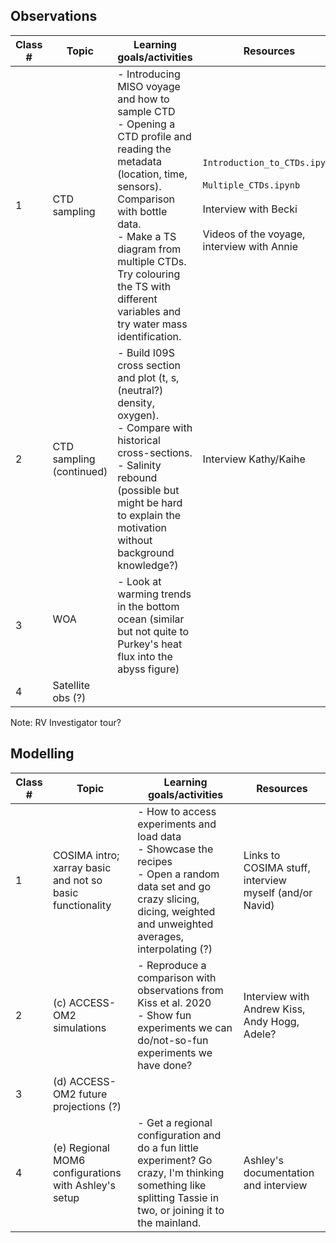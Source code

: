 ## Observations

| Class # | Topic                    | Learning goals/activities                                                                                                                                                                                                                                                               | Resources                                                                                        |
| ------- | ------------------------ | --------------------------------------------------------------------------------------------------------------------------------------------------------------------------------------------------------------------------------------------------------------------------------------- | ------------------------------------------------------------------------------------------------ |
| 1       | CTD sampling             | - Introducing MISO voyage and how to sample CTD<br>- Opening a CTD profile and reading the metadata (location, time, sensors). Comparison with bottle data.<br>- Make a TS diagram from multiple CTDs. Try colouring the TS with different variables and try water mass identification. | `Introduction_to_CTDs.ipynb`<br><br>`Multiple_CTDs.ipynb`<br><br>Interview with Becki<br><br>Videos of the voyage, interview with Annie |
| 2       | CTD sampling (continued) | - Build I09S cross section and plot (t, s, (neutral?) density, oxygen).<br>- Compare with historical cross-sections.<br>- Salinity rebound (possible but might be hard to explain the motivation without background knowledge?)                                                         | Interview Kathy/Kaihe                                                                            |
| 3       | WOA<br><br>              | - Look at warming trends in the bottom ocean (similar but not quite to Purkey's heat flux into the abyss figure)                                                                                                                                                                        |                                                                                                  |
| 4       | Satellite obs (?)        |                                                                                                                                                                                                                                                                                         |                                                                                                  |

Note: RV Investigator tour? 

## Modelling

| Class # | Topic                                                     | Learning goals/activities                                                                                                                                                         | Resources                                              |
| ------- | --------------------------------------------------------- | --------------------------------------------------------------------------------------------------------------------------------------------------------------------------------- | ------------------------------------------------------ |
| 1       | COSIMA intro; xarray basic and not so basic functionality | - How to access experiments and load data<br>- Showcase the recipes<br>- Open a random data set and go crazy slicing, dicing, weighted and unweighted averages, interpolating (?) | Links to COSIMA stuff, interview myself (and/or Navid) |
| 2       | (c) ACCESS-OM2 simulations                                | - Reproduce a comparison with observations from Kiss et al. 2020<br>- Show fun experiments we can do/not-so-fun experiments we have done?                                         | Interview with Andrew Kiss, Andy Hogg, Adele?          |
| 3       | (d) ACCESS-OM2 future projections (?)                     |                                                                                                                                                                                   |                                                        |
| 4       | (e) Regional MOM6 configurations with Ashley's setup      | - Get a regional configuration and do a fun little experiment? Go crazy, I'm thinking something like splitting Tassie in two, or joining it to the mainland.                      | Ashley's documentation and interview                   |
